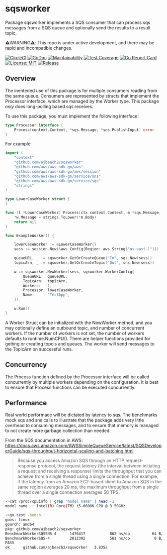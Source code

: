# sqsworker 
Package sqsworker implements a SQS consumer that can process sqs messages from a SQS queue and optionally send the results to a result topic.

⚠️WARNING⚠️: This repo is under active development, and there may be rapid and incompatible changes.
 

[![CircleCI](https://circleci.com/gh/ajbeach2/sqsworker/tree/master.svg?style=svg)](https://circleci.com/gh/ajbeach2/sqsworker/tree/master)
[![GoDoc](https://godoc.org/github.com/ajbeach2/sqsworker?status.svg)](https://godoc.org/github.com/ajbeach2/sqsworker)
[![Maintainability](https://api.codeclimate.com/v1/badges/a1b4d81620ea0c71f47c/maintainability)](https://codeclimate.com/github/ajbeach2/sqsworker/maintainability)
[![Test Coverage](https://api.codeclimate.com/v1/badges/a1b4d81620ea0c71f47c/test_coverage)](https://codeclimate.com/github/ajbeach2/sqsworker/test_coverage)
[![Go Report Card](https://goreportcard.com/badge/github.com/ajbeach2/sqsworker)](https://goreportcard.com/report/github.com/ajbeach2/sqsworker)
[![License: MIT](https://img.shields.io/badge/License-MIT-yellow.svg)](https://github.com/ajbeach2/sqsworker/blob/master/LICENSE)
[![Release](https://img.shields.io/github/release/ajbeach2/sqsworker.svg)](https://github.com/ajbeach2/sqsworker/releases)

## Overview

The inenteded use of this package is for multiple consumers reading from the same queue. Consumers are represented by structs that implement the Processor interface, which are managed by the Worker type. This package *only* does long-polling based sqs receives.

To use this package, you must implement the following interface:
```go
type Processor interface {
	Process(context.Context, *sqs.Message, *sns.PublishInput) error
}
```
For example:
```go
import (
	"context"
	"github.com/ajbeach2/sqsworker"
	"github.com/aws/aws-sdk-go/aws"
	"github.com/aws/aws-sdk-go/aws/session"
	"github.com/aws/aws-sdk-go/service/sns"
	"github.com/aws/aws-sdk-go/service/sqs"
	"strings"
)

type LowerCaseWorker struct {
}

func (l *LowerCaseWorker) Process(ctx context.Context, m *sqs.Message, w *sns.PublishInput) error {
	*w.Message = strings.ToLower(*m.Body)
	return nil
}

func ExampleWorker() {

	lowerCaseWorker := &LowerCaseWorker{}
	sess := session.New(&aws.Config{Region: aws.String("us-east-1")})

	queueURL, _ := sqsworker.GetOrCreateQueue("In", sqs.New(sess))
	topicArn, _ := sqsworker.GetOrCreateTopic("Out", sns.New(sess))

	w := sqsworker.NewWorker(sess, sqsworker.WorkerConfig{
		QueueURL:  queueURL,
		TopicArn:  topicArn,
		Workers:   1,
		Processor: lowerCaseWorker,
		Name:      "TestApp",
	})

	w.Run()
}
```

A Worker Struct can be initialized with the NewWorker method, and you may optionally
define an outbound topic, and number of concurrent workers. If the number of workers
is not set, the number of workers defaults to runtime.NumCPU().  There are helper functions
provided for getting or creating topcis and queues.
The worker will send messages to the TopicArn on successful runs.

## Concurrency

The Process function defined by the Processor interface will be called concurrently by multiple workers depending on the configuration. It is best to ensure that Process functions can be executed concurrently.

## Performance

Real world performace will be dictated by latency to sqs. The benchmarks mock sqs and sns calls to illustrate that
the package adds very little overhead to consuming messages, and to ensure that memory is managed to not
create more garbage collection than needed.

From the SQS documentation in AWS:
https://docs.aws.amazon.com/AWSSimpleQueueService/latest/SQSDeveloperGuide/sqs-throughput-horizontal-scaling-and-batching.html

> Because you access Amazon SQS through an HTTP request-response protocol, the request latency (the interval between initiating a request and receiving a response) limits the throughput that you can achieve from a single thread using a single connection. For example, if the latency from an Amazon EC2-based client to Amazon SQS in the same region averages 20 ms, the maximum throughput from a single thread over a single connection averages 50 TPS.

```bash
->cat /proc/cpuinfo | grep "model name" | head -1
model name	: Intel(R) Core(TM) i5-6600K CPU @ 3.50GHz

->go test -bench .
goos: linux
goarch: amd64
pkg: github.com/ajbeach2/sqsworker
BenchmarkWorkerSQSSNS-4   	 1476417	       862 ns/op	      64 B/op	       1 allocs/op
BenchmarkWorkerSQS-4      	 2012392	       561 ns/op	       0 B/op	       0 allocs/op
PASS
ok  	github.com/ajbeach2/sqsworker	3.835s

```
